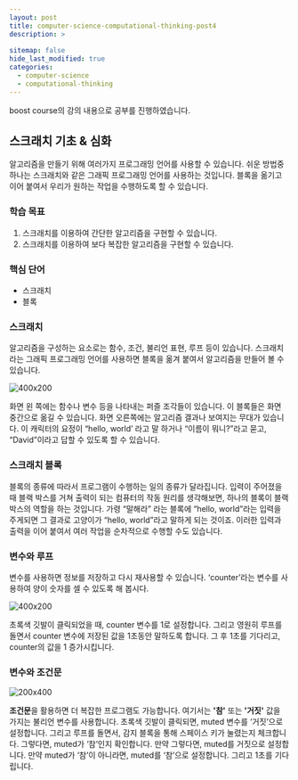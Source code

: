 ```yaml
---
layout: post
title: computer-science-computational-thinking-post4
description: >
  
sitemap: false
hide_last_modified: true
categories:
  - computer-science
  - computational-thinking
---
```


boost course의 강의 내용으로 공부를 진행하였습니다.

## 스크래치 기초 & 심화

알고리즘을 만들기 위해 여러가지 프로그래밍 언어를 사용할 수 있습니다. 쉬운 방법중 하나는 스크래치와 같은 그래픽 프로그래밍 언어를 사용하는 것입니다. 블록을 옮기고 이어 붙여서 우리가 원하는 작업을 수행하도록 할 수 있습니다. 

### 학습 목표

1. 스크래치를 이용하여 간단한 알고리즘을 구현할 수 있습니다.
2. 스크래치를 이용하여 보다 복잡한 알고리즘을 구현할 수 있습니다.

### 핵심 단어

- 스크래치
- 블록

### 스크래치

알고리즘을 구성하는 요소로는 함수, 조건, 불리언 표현, 루프 등이 있습니다. 스크래치라는 그래픽 프로그래밍 언어를 사용하면 블록을 옮겨 붙여서 알고리즘을 만들어 볼 수 있습니다.

![400x200](https://cs50.harvard.edu/x/2020/notes/0/scratch.png "Medium example image")

화면 왼 쪽에는 함수나 변수 등을 나타내는 퍼즐 조각들이 있습니다. 이 블록들은 화면 중간으로 옮길 수 있습니다. 화면 오른쪽에는 알고리즘 결과나 보여지는 무대가 있습니다. 이 캐릭터의 요정이 “hello, world’ 라고 말 하거나 “이름이 뭐니?”라고 묻고, “David”이라고 답할 수 있도록 할 수 있습니다.

### 스크래치 블록

블록의 종류에 따라서 프로그램이 수행하는 일의 종류가 달라집니다. 입력이 주어졌을 때 블랙 박스를 거쳐 출력이 되는 컴퓨터의 작동 원리를 생각해보면, 하나의 블록이 블랙 박스의 역할을 하는 것입니다. 가령 “말해라” 라는 블록에 “hello, world”라는 입력을 주게되면 그 결과로 고양이가 “hello, world”라고 말하게 되는 것이죠. 이러한 입력과 출력을 이어 붙여서 여러 작업을 순차적으로 수행할 수도 있습니다.

### 변수와 루프

변수를 사용하면 정보를 저장하고 다시 재사용할 수 있습니다. ‘counter’라는 변수를 사용하여 양이 숫자를 셀 수 있도록 해 봅시다.

![400x200](https://cs50.harvard.edu/x/2020/notes/0/count.png "Medium example image")

초록색 깃발이 클릭되었을 때, counter 변수를 1로 설정합니다. 그리고 영원히 루프를 돌면서 counter 변수에 저장된 값을 1초동안 말하도록 합니다. 그 후 1초를 기다리고, counter의 값을 1 증가시킵니다.

### 변수와 조건문

![200x400](https://cs50.harvard.edu/x/2020/notes/0/bark.png "Medium example image")

<strong>조건문</strong>을 활용하면 더 복잡한 프로그램도 가능합니다. 여기서는 <strong>'참'</strong> 또는 <strong>'거짓'</strong> 값을 가지는 불리언 변수를 사용합니다. 초록색 깃발이 클릭되면, muted 변수를 ‘거짓’으로 설정합니다. 그리고 루프를 돌면서, 감지 블록을 통해 스페이스 키가 눌렸는지 체크합니다. 그렇다면, muted가 ‘참’인지 확인합니다. 만약 그렇다면, muted를 거짓으로 설정합니다. 만약 muted가 ‘참’이 아니라면, muted를 ‘참’으로 설정합니다. 그리고 1초를 기다립니다.


